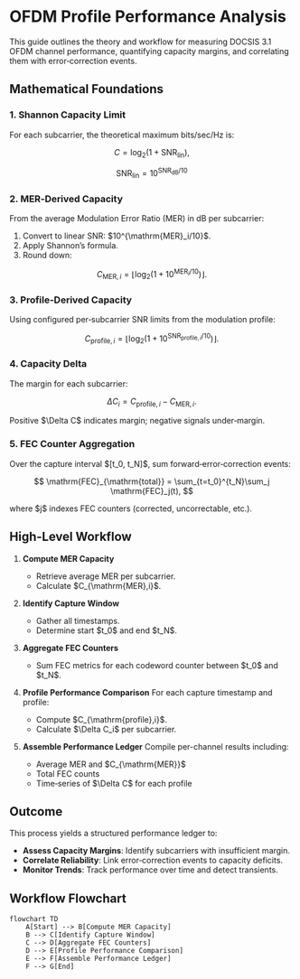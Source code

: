 # OFDM Profile Performance Analysis

This guide outlines the theory and workflow for measuring DOCSIS 3.1 OFDM channel performance, quantifying capacity margins, and correlating them with error‑correction events.

## Mathematical Foundations

### 1. Shannon Capacity Limit

For each subcarrier, the theoretical maximum bits/sec/Hz is:

$$
C = \log_{2}\bigl(1 + \mathrm{SNR}_{\mathrm{lin}}\bigr),
$$

$$
\mathrm{SNR}_{\mathrm{lin}} = 10^{\mathrm{SNR}_{\mathrm{dB}} / 10}
$$

### 2. MER‑Derived Capacity

From the average Modulation Error Ratio (MER) in dB per subcarrier:

1. Convert to linear SNR: \$10^{\mathrm{MER}\_i/10}\$.
2. Apply Shannon’s formula.
3. Round down:

$$
C_{\mathrm{MER},i} = \left\lfloor \log_{2}\bigl(1 + 10^{\mathrm{MER}_i/10}\bigr) \right\rfloor.
$$

### 3. Profile‑Derived Capacity

Using configured per‑subcarrier SNR limits from the modulation profile:

$$
C_{\mathrm{profile},i} = \left\lfloor \log_{2}\bigl(1 + 10^{\mathrm{SNR}_{\mathrm{profile},i}/10}\bigr) \right\rfloor.
$$

### 4. Capacity Delta

The margin for each subcarrier:

$$
\Delta C_i = C_{\mathrm{profile},i} - C_{\mathrm{MER},i}.
$$

Positive \$\Delta C\$ indicates margin; negative signals under‑margin.

### 5. FEC Counter Aggregation

Over the capture interval $\[t\_0, t\_N]\$, sum forward‑error‑correction events:

$$
\mathrm{FEC}_{\mathrm{total}} = \sum_{t=t_0}^{t_N}\sum_j \mathrm{FEC}_j(t),
$$

where \$j\$ indexes FEC counters (corrected, uncorrectable, etc.).

## High-Level Workflow

1. **Compute MER Capacity**

   * Retrieve average MER per subcarrier.
   * Calculate \$C\_{\mathrm{MER},i}\$.

2. **Identify Capture Window**

   * Gather all timestamps.
   * Determine start \$t\_0\$ and end \$t\_N\$.

3. **Aggregate FEC Counters**

   * Sum FEC metrics for each codeword counter between \$t\_0\$ and \$t\_N\$.

4. **Profile Performance Comparison**
   For each capture timestamp and profile:

   * Compute \$C\_{\mathrm{profile},i}\$.
   * Calculate \$\Delta C\_i\$ per subcarrier.

5. **Assemble Performance Ledger**
   Compile per-channel results including:

   * Average MER and \$C\_{\mathrm{MER}}\$
   * Total FEC counts
   * Time‑series of \$\Delta C\$ for each profile

## Outcome

This process yields a structured performance ledger to:

* **Assess Capacity Margins**: Identify subcarriers with insufficient margin.
* **Correlate Reliability**: Link error‑correction events to capacity deficits.
* **Monitor Trends**: Track performance over time and detect transients.


## Workflow Flowchart

```mermaid
flowchart TD
    A[Start] --> B[Compute MER Capacity]
    B --> C[Identify Capture Window]
    C --> D[Aggregate FEC Counters]
    D --> E[Profile Performance Comparison]
    E --> F[Assemble Performance Ledger]
    F --> G[End]
```
